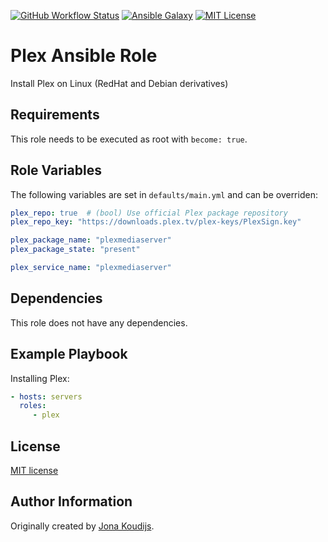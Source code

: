 [![GitHub Workflow Status](https://img.shields.io/github/workflow/status/jonakoudijs/ansible-plex/Galaxy%20Publish?logo=github)](https://github.com/jonakoudijs/ansible-plex/actions)
[![Ansible Galaxy](https://img.shields.io/badge/galaxy-jonakoudijs.plex-blueviolet.svg)](https://galaxy.ansible.com/jonakoudijs/ansible_plex)
[![MIT License](https://img.shields.io/badge/license-MIT-blue.svg)](LICENSE)

# Plex Ansible Role

Install Plex on Linux (RedHat and Debian derivatives)

## Requirements

This role needs to be executed as root with `become: true`.

## Role Variables

The following variables are set in `defaults/main.yml` and can be overriden:

```yml
plex_repo: true  # (bool) Use official Plex package repository
plex_repo_key: "https://downloads.plex.tv/plex-keys/PlexSign.key"

plex_package_name: "plexmediaserver"
plex_package_state: "present"

plex_service_name: "plexmediaserver"
```

## Dependencies

This role does not have any dependencies.

## Example Playbook

Installing Plex:

```yml
- hosts: servers
  roles:
     - plex
```

## License

[MIT license](LICENSE)

## Author Information

Originally created by [Jona Koudijs](https://www.jona.io).
